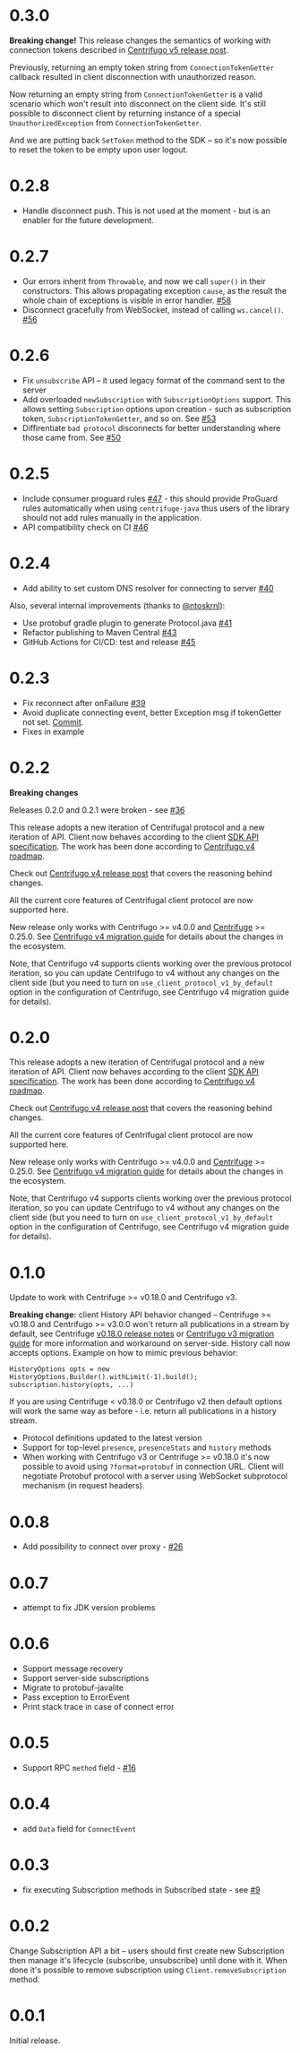 0.3.0
=====

**Breaking change!** This release changes the semantics of working with connection tokens described in [Centrifugo v5 release post](https://centrifugal.dev/blog/2023/06/29/centrifugo-v5-released#token-behaviour-adjustments-in-sdks).

Previously, returning an empty token string from `ConnectionTokenGetter` callback resulted in client disconnection with unauthorized reason.

Now returning an empty string from `ConnectionTokenGetter` is a valid scenario which won't result into disconnect on the client side. It's still possible to disconnect client by returning instance of a special `UnauthorizedException` from `ConnectionTokenGetter`.

And we are putting back `SetToken` method to the SDK – so it's now possible to reset the token to be empty upon user logout.

0.2.8
=====

* Handle disconnect push. This is not used at the moment - but is an enabler for the future development.

0.2.7
=====

* Our errors inherit from `Throwable`, and now we call `super()` in their constructors. This allows propagating exception `cause`, as the result the whole chain of exceptions is visible in error handler. [#58](https://github.com/centrifugal/centrifuge-java/pull/58)
* Disconnect gracefully from WebSocket, instead of calling `ws.cancel()`. [#56](https://github.com/centrifugal/centrifuge-java/pull/56)

0.2.6
=====

* Fix `unsubscribe` API – it used legacy format of the command sent to the server
* Add overloaded `newSubscription` with `SubscriptionOptions` support. This allows setting `Subscription` options upon creation - such as subscription token, `SubscriptionTokenGetter`, and so on. See [#53](https://github.com/centrifugal/centrifuge-java/pull/53)
* Diffirentiate `bad protocol` disconnects for better understanding where those came from. See [#50](https://github.com/centrifugal/centrifuge-java/pull/50)

0.2.5
=====

* Include consumer proguard rules [#47](https://github.com/centrifugal/centrifuge-java/pull/47) - this should provide ProGuard rules automatically when using `centrifuge-java` thus users of the library should not add rules manually in the application.
* API compatibility check on CI [#46](https://github.com/centrifugal/centrifuge-java/pull/46)

0.2.4
=====

* Add ability to set custom DNS resolver for connecting to server [#40](https://github.com/centrifugal/centrifuge-java/pull/40)

Also, several internal improvements (thanks to [@ntoskrnl](https://github.com/ntoskrnl)):

* Use protobuf gradle plugin to generate Protocol.java [#41](https://github.com/centrifugal/centrifuge-java/pull/41)
* Refactor publishing to Maven Central [#43](https://github.com/centrifugal/centrifuge-java/pull/43)
* GitHub Actions for CI/CD: test and release [#45](https://github.com/centrifugal/centrifuge-java/pull/45)

0.2.3
=====

* Fix reconnect after onFailure [#39](https://github.com/centrifugal/centrifuge-java/pull/39)
* Avoid duplicate connecting event, better Exception msg if tokenGetter not set. [Commit](https://github.com/centrifugal/centrifuge-java/commit/ec8dd26659bc4fe072197c2fffa91af687eff325).
* Fixes in example

0.2.2
=====

**Breaking changes**

Releases 0.2.0 and 0.2.1 were broken - see [#36](https://github.com/centrifugal/centrifuge-java/issues/36)

This release adopts a new iteration of Centrifugal protocol and a new iteration of API. Client now behaves according to the client [SDK API specification](https://centrifugal.dev/docs/transports/client_api). The work has been done according to [Centrifugo v4 roadmap](https://github.com/centrifugal/centrifugo/issues/500).

Check out [Centrifugo v4 release post](https://centrifugal.dev/blog/2022/07/19/centrifugo-v4-released) that covers the reasoning behind changes.

All the current core features of Centrifugal client protocol are now supported here.  

New release only works with Centrifugo >= v4.0.0 and [Centrifuge](https://github.com/centrifugal/centrifuge) >= 0.25.0. See [Centrifugo v4 migration guide](https://centrifugal.dev/docs/getting-started/migration_v4) for details about the changes in the ecosystem.

Note, that Centrifugo v4 supports clients working over the previous protocol iteration, so you can update Centrifugo to v4 without any changes on the client side (but you need to turn on `use_client_protocol_v1_by_default` option in the configuration of Centrifugo, see Centrifugo v4 migration guide for details).

0.2.0
=====

This release adopts a new iteration of Centrifugal protocol and a new iteration of API. Client now behaves according to the client [SDK API specification](https://centrifugal.dev/docs/transports/client_api). The work has been done according to [Centrifugo v4 roadmap](https://github.com/centrifugal/centrifugo/issues/500).

Check out [Centrifugo v4 release post](https://centrifugal.dev/blog/2022/07/19/centrifugo-v4-released) that covers the reasoning behind changes.

All the current core features of Centrifugal client protocol are now supported here.  

New release only works with Centrifugo >= v4.0.0 and [Centrifuge](https://github.com/centrifugal/centrifuge) >= 0.25.0. See [Centrifugo v4 migration guide](https://centrifugal.dev/docs/getting-started/migration_v4) for details about the changes in the ecosystem.

Note, that Centrifugo v4 supports clients working over the previous protocol iteration, so you can update Centrifugo to v4 without any changes on the client side (but you need to turn on `use_client_protocol_v1_by_default` option in the configuration of Centrifugo, see Centrifugo v4 migration guide for details).

0.1.0
=====

Update to work with Centrifuge >= v0.18.0 and Centrifugo v3.

**Breaking change:** client History API behavior changed – Centrifuge >= v0.18.0 and Centrifugo >= v3.0.0 won't return all publications in a stream by default, see Centrifuge [v0.18.0 release notes](https://github.com/centrifugal/centrifuge/releases/tag/v0.18.0) or [Centrifugo v3 migration guide](https://centrifugal.dev/docs/getting-started/migration_v3) for more information and workaround on server-side. History call now accepts options. Example on how to mimic previous behavior:

```
HistoryOptions opts = new HistoryOptions.Builder().withLimit(-1).build();
subscription.history(opts, ...)
```

If you are using Centrifuge < v0.18.0 or Centrifugo v2 then default options will work the same way as before - i.e. return all publications in a history stream.

* Protocol definitions updated to the latest version
* Support for top-level `presence`, `presenceStats` and `history` methods
* When working with Centrifugo v3 or Centrifuge >= v0.18.0 it's now possible to avoid using `?format=protobuf` in connection URL. Client will negotiate Protobuf protocol with a server using WebSocket subprotocol mechanism (in request headers).

0.0.8
=====

* Add possibility to connect over proxy - [#26](https://github.com/centrifugal/centrifuge-java/pull/26)

0.0.7
=====

* attempt to fix JDK version problems

0.0.6
=====

* Support message recovery
* Support server-side subscriptions
* Migrate to protobuf-javalite
* Pass exception to ErrorEvent
* Print stack trace in case of connect error

0.0.5
=====

* Support RPC `method` field - [#16](https://github.com/centrifugal/centrifuge-java/pull/16)

0.0.4
=====

* add `Data` field for `ConnectEvent`

0.0.3
=====

* fix executing Subscription methods in Subscribed state - see [#9](https://github.com/centrifugal/centrifuge-java/issues/9)

0.0.2
=====

Change Subscription API a bit – users should first create new Subscription then manage it's lifecycle (subscribe, unsubscribe) until done with it. When done it's possible to remove subscription using `Client.removeSubscription` method.

0.0.1
=====

Initial release.
